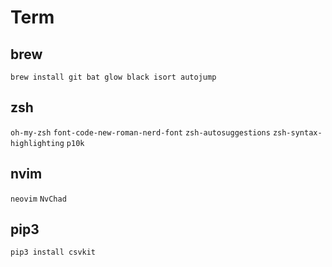 # Term
## brew
`brew install git bat glow black isort autojump`

## zsh
`oh-my-zsh`
`font-code-new-roman-nerd-font`
`zsh-autosuggestions`
`zsh-syntax-highlighting`
`p10k`

## nvim
`neovim`
`NvChad`

## pip3
`pip3 install csvkit`

